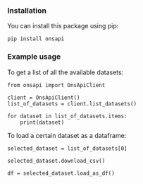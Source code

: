 ### Installation

You can install this package using pip:

```
pip install onsapi
```

### Example usage

To get a list of all the available datasets:
```
from onsapi import OnsApiClient

client = OnsApiClient()
list_of_datasets = client.list_datasets()

for dataset in list_of_datasets.items:
    print(dataset)
```

To load a certain dataset as a dataframe: 

```
selected_dataset = list_of_datasets[0]

selected_dataset.download_csv()

df = selected_dataset.load_as_df()
```